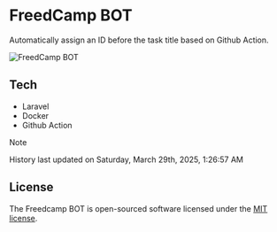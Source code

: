 # FreedCamp BOT

Automatically assign an ID before the task title based on Github Action.

![FreedCamp BOT](https://repository-images.githubusercontent.com/737932867/7d34798b-2680-471c-b089-a78a718d3d6a)

## Tech

- Laravel
- Docker
- Github Action

> [!NOTE]  
> History last updated on Saturday, March 29th, 2025, 1:26:57 AM

## License

The Freedcamp BOT is open-sourced software licensed under the [MIT license](https://opensource.org/licenses/MIT).
